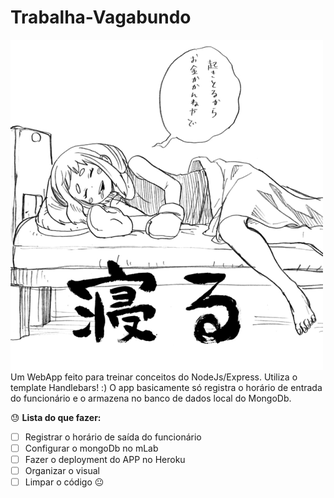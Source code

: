 # Trabalha-Vagabundo
![](public/images/sleep.png)
Um WebApp feito para treinar conceitos do NodeJs/Express. Utiliza o template Handlebars! :)
O app basicamente só registra o horário de entrada do funcionário e o armazena no banco de dados local do MongoDb.

:sweat: **Lista do que fazer:** 

- [ ] Registrar o horário de saída do funcionário
- [ ] Configurar o mongoDb no mLab
- [ ] Fazer o deployment do APP no Heroku
- [ ] Organizar o visual
- [ ] Limpar o código :neutral_face:
